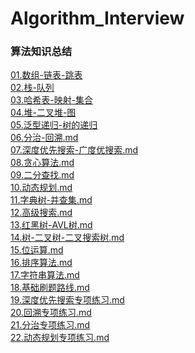 # Algorithm_Interview
### 算法知识总结
[01.数组-链表-跳表](./01.数组-链表-跳表.md) <br>
[02.栈-队列](./02.栈-队列.md ) <br>
[03.哈希表-映射-集合](./03.哈希表-映射-集合.md) <br>
[04.堆-二叉堆-图](./04.堆-二叉堆-图.md) <br>
[05.泛型递归-树的递归](./05.泛型递归-树的递归.md) <br>
[06.分治-回溯.md](./06.分治-回溯.md) <br>
[07.深度优先搜索-广度优搜索.md](./07.深度优先搜索-广度优搜索.md) <br>
[08.贪心算法.md](./08.贪心算法.md) <br>
[09.二分查找.md](./09.二分查找.md) <br>
[10.动态规划.md](./10.动态规划.md) <br>
[11.字典树-并查集.md](./11.字典树-并查集.md) <br>
[12.高级搜索.md](./12.高级搜索.md) <br>
[13.红黑树-AVL树.md](./13.红黑树-AVL树.md) <br>
[14.树-二叉树-二叉搜索树.md](./14.树-二叉树-二叉搜索树.md) <br>
[15.位运算.md](./15.位运算.md) <br>
[16.排序算法.md](./16.排序算法.md) <br>
[17.字符串算法.md](./17.字符串算法.md) <br>
[18.基础刷题路线.md](./18.基础刷题路线.md) <br>
[19.深度优先搜索专项练习.md](./19.深度优先搜索专项练习.md) <br>
[20.回溯专项练习.md](./20.回溯专项练习.md) <br>
[21.分治专项练习.md](./21.分治专项练习.md) <br>
[22.动态规划专项练习.md](./22.动态规划专项练习.md) <br>
